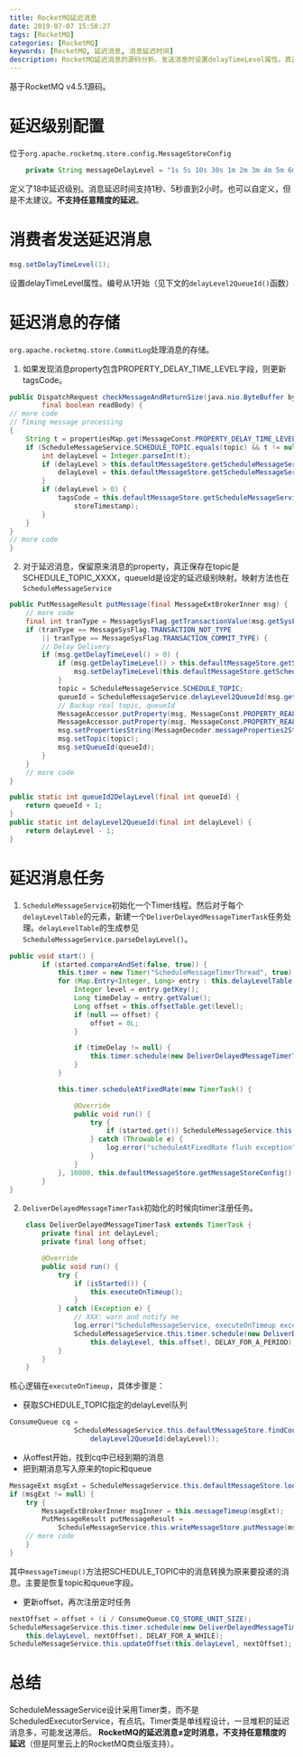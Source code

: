 ```yaml
---
title: RocketMQ延迟消息
date: 2019-07-07 15:58:27
tags: [RocketMQ]
categories: [RocketMQ]
keywords: [RocketMQ, 延迟消息, 消息延迟时间]
description: RocketMQ延迟消息的源码分析。发送消息时设置delayTimeLevel属性。真正保存的topic是SCHEDULE_TOPIC_XXXX，队列是delayTimeLevel。ScheduleMessageService包含一个Timer线程，执行DeliverDelayedMessageTimerTask，对于到期的延迟消息，发送到原来的目标topic。
---
```


基于RocketMQ v4.5.1源码。

# 延迟级别配置

位于`org.apache.rocketmq.store.config.MessageStoreConfig`
```java
    private String messageDelayLevel = "1s 5s 10s 30s 1m 2m 3m 4m 5m 6m 7m 8m 9m 10m 20m 30m 1h 2h";
```
定义了18中延迟级别。消息延迟时间支持1秒、5秒直到2小时。也可以自定义，但是不太建议。**不支持任意精度的延迟**。

# 消费者发送延迟消息

```java
msg.setDelayTimeLevel(1);
```
设置delayTimeLevel属性。编号从1开始（见下文的`delayLevel2QueueId()`函数）

# 延迟消息的存储

`org.apache.rocketmq.store.CommitLog`处理消息的存储。

1. 如果发现消息property包含PROPERTY_DELAY_TIME_LEVEL字段，则更新tagsCode。
```java
public DispatchRequest checkMessageAndReturnSize(java.nio.ByteBuffer byteBuffer, final boolean checkCRC,
        final boolean readBody) {
// more code            
// Timing message processing
{
    String t = propertiesMap.get(MessageConst.PROPERTY_DELAY_TIME_LEVEL);
    if (ScheduleMessageService.SCHEDULE_TOPIC.equals(topic) && t != null) {
        int delayLevel = Integer.parseInt(t);
        if (delayLevel > this.defaultMessageStore.getScheduleMessageService().getMaxDelayLevel()) {
            delayLevel = this.defaultMessageStore.getScheduleMessageService().getMaxDelayLevel();
        }
        if (delayLevel > 0) {
            tagsCode = this.defaultMessageStore.getScheduleMessageService().computeDeliverTimestamp(delayLevel,
                storeTimestamp);
        }
    }
}
// more code       
}
```

2. 对于延迟消息，保留原来消息的property，真正保存在topic是SCHEDULE_TOPIC_XXXX，queueId是设定的延迟级别映射。映射方法也在`ScheduleMessageService`
```java
public PutMessageResult putMessage(final MessageExtBrokerInner msg) {
    // more code       
    final int tranType = MessageSysFlag.getTransactionValue(msg.getSysFlag());
    if (tranType == MessageSysFlag.TRANSACTION_NOT_TYPE
        || tranType == MessageSysFlag.TRANSACTION_COMMIT_TYPE) {
        // Delay Delivery
        if (msg.getDelayTimeLevel() > 0) {
            if (msg.getDelayTimeLevel() > this.defaultMessageStore.getScheduleMessageService().getMaxDelayLevel()) {
                msg.setDelayTimeLevel(this.defaultMessageStore.getScheduleMessageService().getMaxDelayLevel());
            }
            topic = ScheduleMessageService.SCHEDULE_TOPIC;
            queueId = ScheduleMessageService.delayLevel2QueueId(msg.getDelayTimeLevel());
            // Backup real topic, queueId
            MessageAccessor.putProperty(msg, MessageConst.PROPERTY_REAL_TOPIC, msg.getTopic());
            MessageAccessor.putProperty(msg, MessageConst.PROPERTY_REAL_QUEUE_ID, String.valueOf(msg.getQueueId()));
            msg.setPropertiesString(MessageDecoder.messageProperties2String(msg.getProperties()));
            msg.setTopic(topic);
            msg.setQueueId(queueId);
        }
    }
    // more code           
}    

public static int queueId2DelayLevel(final int queueId) {
    return queueId + 1;
}
public static int delayLevel2QueueId(final int delayLevel) {
    return delayLevel - 1;
}
```

# 延迟消息任务

1. `ScheduleMessageService`初始化一个Timer线程。然后对于每个`delayLevelTable`的元素，新建一个`DeliverDelayedMessageTimerTask`任务处理。`delayLevelTable`的生成参见`ScheduleMessageService.parseDelayLevel()`。
```java
public void start() {
        if (started.compareAndSet(false, true)) {
            this.timer = new Timer("ScheduleMessageTimerThread", true);
            for (Map.Entry<Integer, Long> entry : this.delayLevelTable.entrySet()) {
                Integer level = entry.getKey();
                Long timeDelay = entry.getValue();
                Long offset = this.offsetTable.get(level);
                if (null == offset) {
                    offset = 0L;
                }

                if (timeDelay != null) {
                    this.timer.schedule(new DeliverDelayedMessageTimerTask(level, offset), FIRST_DELAY_TIME);
                }
            }

            this.timer.scheduleAtFixedRate(new TimerTask() {

                @Override
                public void run() {
                    try {
                        if (started.get()) ScheduleMessageService.this.persist();
                    } catch (Throwable e) {
                        log.error("scheduleAtFixedRate flush exception", e);
                    }
                }
            }, 10000, this.defaultMessageStore.getMessageStoreConfig().getFlushDelayOffsetInterval());
        }
}
```
2. `DeliverDelayedMessageTimerTask`初始化的时候向timer注册任务。
```java
    class DeliverDelayedMessageTimerTask extends TimerTask {
        private final int delayLevel;
        private final long offset;

        @Override
        public void run() {
            try {
                if (isStarted()) {
                    this.executeOnTimeup();
                }
            } catch (Exception e) {
                // XXX: warn and notify me
                log.error("ScheduleMessageService, executeOnTimeup exception", e);
                ScheduleMessageService.this.timer.schedule(new DeliverDelayedMessageTimerTask(
                    this.delayLevel, this.offset), DELAY_FOR_A_PERIOD);
            }
        }
    }
```

核心逻辑在`executeOnTimeup`，具体步骤是：
- 获取SCHEDULE_TOPIC指定的delayLevel队列
```java
ConsumeQueue cq =
                ScheduleMessageService.this.defaultMessageStore.findConsumeQueue(SCHEDULE_TOPIC,
                    delayLevel2QueueId(delayLevel));
```
- 从offest开始，找到cq中已经到期的消息
- 把到期消息写入原来的topic和queue
```java
MessageExt msgExt = ScheduleMessageService.this.defaultMessageStore.lookMessageByOffset(offsetPy, sizePy);
if (msgExt != null) {
    try {
        MessageExtBrokerInner msgInner = this.messageTimeup(msgExt);
        PutMessageResult putMessageResult =
            ScheduleMessageService.this.writeMessageStore.putMessage(msgInner);
    // more code
    }
}
```
其中`messageTimeup()`方法把SCHEDULE_TOPIC中的消息转换为原来要投递的消息。主要是恢复topic和queue字段。
- 更新offset，再次注册定时任务
```java
nextOffset = offset + (i / ConsumeQueue.CQ_STORE_UNIT_SIZE);
ScheduleMessageService.this.timer.schedule(new DeliverDelayedMessageTimerTask(
    this.delayLevel, nextOffset), DELAY_FOR_A_WHILE);
ScheduleMessageService.this.updateOffset(this.delayLevel, nextOffset);
```

# 总结

ScheduleMessageService设计采用Timer类，而不是ScheduledExecutorService，有点坑。Timer类是单线程设计，一旦堆积的延迟消息多，可能发送滞后。
**RocketMQ的延迟消息≠定时消息，不支持任意精度的延迟**（但是阿里云上的RocketMQ商业版支持）。
